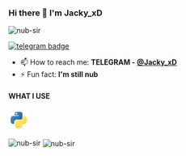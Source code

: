 ###         Hi there 👋 I'm Jacky_xD

<p align="left"> <img src="https://komarev.com/ghpvc/?username=nub-sir&label=Profile%20views&color=0e75b6&style=plastic" alt="nub-sir" /> </p>

[![telegram badge](https://img.shields.io/badge/Jacky_xD-30302f?style=flat&logo=telegram)](https://t.me/jacky_xd)


- 📫 How to reach me: **TELEGRAM - [@Jacky_xD](https://t.me/jacky_xd)**
- ⚡ Fun fact: **I'm still nub**
#### WHAT I USE 
<a href="https://www.python.org" target="_blank"> <img src="https://raw.githubusercontent.com/devicons/devicon/master/icons/python/python-original.svg" alt="python" width="40" height="40"/> </a>

<p><img align="left" src="https://github-readme-stats.vercel.app/api/top-langs?username=nub-sir&show_icons=true&theme=tokyonight&locale=en&layout=compact" alt="nub-sir" /></p>

<p>&nbsp;<img align="center" src="https://github-readme-stats.vercel.app/api?username=nub-sir&show_icons=true&theme=tokyonight&locale=en" alt="nub-sir" /></p>
